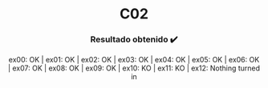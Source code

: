 <p align="center">
   <h1 align="center">C02</h1>
</p>

<p align="center">
  <h3 align="center">Resultado obtenido ✔️​</h3>
  <p align="center">ex00: OK | ex01: OK | ex02: OK | ex03: OK | ex04: OK | ex05: OK | ex06: OK | ex07: OK | ex08: OK | ex09: OK | ex10: KO | ex11: KO | ex12: Nothing turned in</p>
</p>
